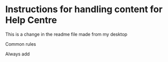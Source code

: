 # Instructions for handling content for Help Centre

This is a change in the readme file made from my desktop


Common rules


Always add <style> at the top to override the styling that Help Centre uses.


```xml
<style> 
h1 { font-size:24px; } 
h2 { font-size:22px; } 
h3 { font-size:20px; } 
h4 { font-size:18px; } 
h5 { font-size:16px; }  
table th { font-size:14px !important; text-align:left !important; }
table td { font-size:14px !important; text-align:left !important; }
</style>
```

!important indicates to Help Centre to override their own style if they have styling set for the same element

